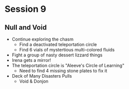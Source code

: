 # Session 9

## Null and Void
* Continue exploring the chasm
    * Find a deactivated teleportation circle
    * Find 6 vials of mystertious multi-colored fluids
* Fight a group of nasty dessert lizzard things
* Irena gets a mirror!
* The teleportation circle is "Aleeve's Circle of Learning"
    * Need to find 4 missing stone plates to fix it
* Deck of Many Disasters Pulls
    * Void & Donjon
